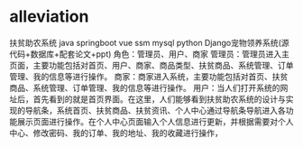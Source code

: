 # alleviation
扶贫助农系统 java springboot vue ssm mysql python Django宠物领养系统(源代码+数据库+配套论文+ppt) 角色：管理员、用户、商家  管理员：管理员进入主页面，主要功能包括对首页、用户、商家、商品类型、扶贫商品、系统管理、订单管理、我的信息等进行操作。  商家：商家进入系统，主要功能包括对首页、扶贫商品、系统管理、订单管理、我的信息等进行操作。  用户：当人们打开系统的网址后，首先看到的就是首页界面。在这里，人们能够看到扶贫助农系统的设计与实现的导航条，系统首页、扶贫商品、扶贫资讯、个人中心通过导航条导航进入各功能展示页面进行操作。在个人中心页面输入个人信息进行更新，并根据需要对个人中心、修改密码、我的订单、我的地址、我的收藏进行操作，

